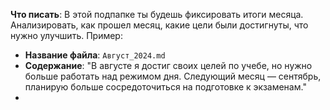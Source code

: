 **Что писать**: В этой подпапке ты будешь фиксировать итоги месяца. Анализировать, как прошел месяц, какие цели были достигнуты, что нужно улучшить. Пример:

- **Название файла**: `Август_2024.md`
- **Содержание**: "В августе я достиг своих целей по учебе, но нужно больше работать над режимом дня. Следующий месяц — сентябрь, планирую больше сосредоточиться на подготовке к экзаменам."
- 
